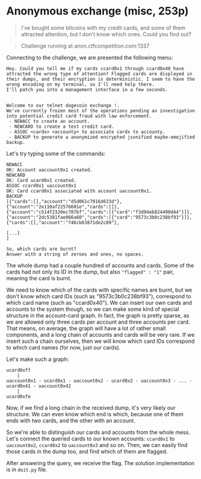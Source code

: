 # Anonymous exchange (misc, 253p)

> I've bought some bitcoins with my credit cards, and some of them attracted attention, but I don't know which ones. Could you find out?

> Challenge running at anon.ctfcompetition.com:1337


Connecting to the challenge, we are presented the following menu:
```
Hey. Could you tell me if my cards ccard0x1 through ccard0x40 have attracted the wrong type of attention? Flagged cards are displayed in their dumps, and their encryption is deterministic. I seem to have the wrong encoding on my terminal, so I'll need help there.
I'll patch you into a management interface in a few seconds.


Welcome to our telnet dogecoin exchange !.
We've currently frozen most of the operations pending an investigation into potential credit card fraud with law enforcement.
 - NEWACC to create an account.
 - NEWCARD to create a test credit card.
 - ASSOC <cardx> <accounty> to associate cardx to accounty.
 - BACKUP to generate a anonymized encrypted jsonified maybe-emojified backup.
```
Let's try typing some of the commands:
```
NEWACC
OK: Account uaccount0x1 created.
NEWCARD
OK: Card ucard0x1 created.
ASSOC ccard0x1 uaccount0x1
OK: Card ccard0x1 associated with account uaccount0x1.
BACKUP
[{"cards":[],"account":"d5d061c7916d633d"},
{"account":"2e110af22576601e","cards":[]},
{"account":"c514f2320ec707bf","cards":[{"card":"f3d94eb824490d44"}]},
{"account":"2dc5381fae066a60","cards":[{"card":"9573c3b0c238bf93"}]},
{"cards":[],"account":"746cb63871de2c89"},

[...]
]

So, which cards are burnt?
Answer with a string of zeroes and ones, no spaces.
```

The whole dump had a couple hundred of accounts and cards. Some of the cards had not only its
ID in the dump, but also `"flagged" : "1"` pair, meaning the card is burnt.

We need to know which of the cards with specific names are burnt, but we don't know
which card IDs (such as "9573c3b0c238bf93"), correspond to which card name (such as
"ccard0x40"). We can insert our own cards and accounts to the system though, so we can
make some kind of special structure in the account-card graph. In fact, the graph is pretty
sparse, as we are allowed only three cards per account and three accounts per card. That means,
on average, the graph will have a lot of rather small components, and a long chain of 
accounts and cards will be very rare. If we insert such a chain ourselves, then we will
know which card IDs correspond to which card names (for now, just our cards).

Let's make such a graph:
```
ucard0xff
    |
uaccount0x1 - ucard0x1 - uaccount0x2 - ucard0x2 - uaccount0x3 - ... - ucard0x41 - uaccount0x42
    |
ucard0xfe
```

Now, if we find a long chain in the received dump, it's very likely our structure. We can even
know which end is which, because one of them ends with two cards, and the other with an account.

So we're able to distinguish our cards and accounts from the whole mess. Let's connect the
queried cards to our known accounts: `ccard0x1` to `uaccount0x2`, `ccard0x2` to `uaccount0x3`
and so on. Then, we can easily find those cards in the dump too, and find which of them
are flagged.

After answering the query, we receive the flag. The solution implementation is in `doit.py`
file.

